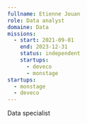 ```yaml
---
fullname: Etienne Jouan
role: Data analyst
domaine: Data
missions:
  - start: 2021-09-01
    end: 2023-12-31
    status: independent
    startups:
      - deveco
      - monstage
startups:
  - monstage
  - deveco
---
```

Data specialist